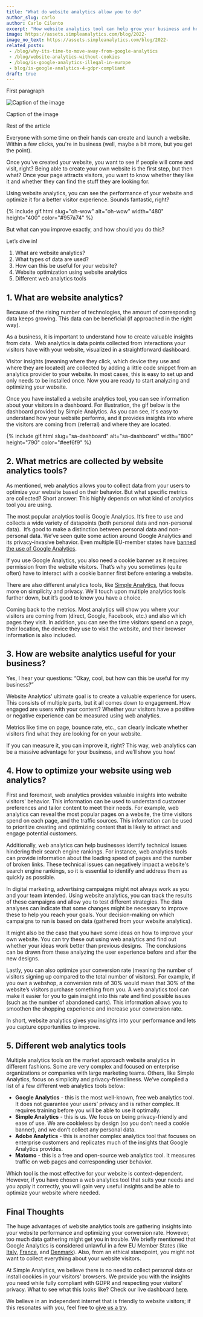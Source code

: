 ```yaml
---
title: "What do website analytics allow you to do"
author_slug: carlo
author: Carlo Cilento
excerpt: "How website analytics tool can help grow your business and how you can approach it"
image: https://assets.simpleanalytics.com/blog/2022-
image_no_text: https://assets.simpleanalytics.com/blog/2022-
related_posts:
 - /blog/why-its-time-to-move-away-from-google-analytics
 - /blog/website-analytics-without-cookies
 - /blog/is-google-analytics-illegal-in-europe
 - blog/is-google-analytics-4-gdpr-compliant
draft: true
---
```


First paragraph

<img src="https://assets.simpleanalytics.com/blog/google-alternatives/google-analytics-dashboard.png" alt="Caption of the image" class="border-radius" />
<p class="caption" markdown="1">
  Caption of the image
</p>

Rest of the article

Everyone with some time on their hands can create and launch a website. Within a few clicks, you're in business (well, maybe a bit more, but you get the point).

Once you’ve created your website, you want to see if people will come and visit, right? Being able to create your own website is the first step, but then what? Once your page attracts visitors, you want to know whether they like it and whether they can find the stuff they are looking for.

Using website analytics, you can see the performance of your website and optimize it for a better visitor experience. Sounds fantastic, right?

{% include gif.html slug="oh-wow" alt="oh-wow" width="480" height="400" color="#957a74" %}

But what can you improve exactly, and how should you do this?

Let’s dive in!

1.  What are website analytics?
2.  What types of data are used?
3.  How can this be useful for your website?
4.  Website optimization using website analytics
5.  Different web analytics tools

## 1. What are website analytics?

Because of the rising number of technologies, the amount of corresponding data keeps growing. This data can be beneficial (if approached in the right way).

As a business, it is important to understand how to create valuable insights from data.  Web analytics is data points collected from interactions your visitors have with your website, visualized in a straightforward dashboard.

Visitor insights (meaning where they click, which device they use and where they are located) are collected by adding a little code snippet from an analytics provider to your website. In most cases, this is easy to set up and only needs to be installed once. Now you are ready to start analyzing and optimizing your website.

Once you have installed a website analytics tool, you can see information about your visitors in a dashboard. For illustration, the gif below is the dashboard provided by Simple Analytics. As you can see, it's easy to understand how your website performs, and it provides insights into where the visitors are coming from (referral) and where they are located.

{% include gif.html slug="sa-dashboard" alt="sa-dashboard" width="800" height="790" color="#eef6f9" %}

## 2. What metrics are collected by website analytics tools?

As mentioned, web analytics allows you to collect data from your users to optimize your website based on their behavior. But what specific metrics are collected? Short answer: This highly depends on what kind of analytics tool you are using.

The most popular analytics tool is Google Analytics. It’s free to use and collects a wide variety of datapoints (both personal data and non-personal data).  It’s good to make a distinction between personal data and non-personal data. We’ve seen quite some action around Google Analytics and its privacy-invasive behavior. Even multiple EU-member states have [banned the use of Google Analytics](https://www.simpleanalytics.com/blog/the-complete-overview-from-101-noyb-complaints-to-banning-google-analytics).

If you use Google Analytics, you also need a cookie banner as it requires permission from the website visitors. That’s why you sometimes (quite often) have to interact with a cookie banner first before entering a website.

There are also different analytics tools, like [Simple Analytics](https://www.simpleanalytics.com/), that focus more on simplicity and privacy. We’ll touch upon multiple analytics tools further down, but it’s good to know you have a choice.

Coming back to the metrics. Most analytics will show you where your visitors are coming from (direct, Google, Facebook, etc.) and also which pages they visit. In addition, you can see the time visitors spend on a page, their location, the device they use to visit the website, and their browser information is also included.

## 3. How are website analytics useful for your business?

Yes, I hear your questions: “Okay, cool, but how can this be useful for my business?”

Website Analytics’ ultimate goal is to create a valuable experience for users. This consists of multiple parts, but it all comes down to engagement. How engaged are users with your content? Whether your visitors have a positive or negative experience can be measured using web analytics.

Metrics like time on page, bounce rate, etc., can clearly indicate whether visitors find what they are looking for on your website.

If you can measure it, you can improve it, right? This way, web analytics can be a massive advantage for your business, and we’ll show you how!

## 4. How to optimize your website using web analytics?

First and foremost, web analytics provides valuable insights into website visitors' behavior. This information can be used to understand customer preferences and tailor content to meet their needs. For example, web analytics can reveal the most popular pages on a website, the time visitors spend on each page, and the traffic sources. This information can be used to prioritize creating and optimizing content that is likely to attract and engage potential customers.

Additionally, web analytics can help businesses identify technical issues hindering their search engine rankings. For instance, web analytics tools can provide information about the loading speed of pages and the number of broken links. These technical issues can negatively impact a website's search engine rankings, so it is essential to identify and address them as quickly as possible.

In digital marketing, advertising campaigns might not always work as you and your team intended. Using website analytics, you can track the results of these campaigns and allow you to test different strategies. The data analyses can indicate that some changes might be necessary to improve these to help you reach your goals. Your decision-making on which campaigns to run is based on data (gathered from your website analytics).

It might also be the case that you have some ideas on how to improve your own website. You can try these out using web analytics and find out whether your ideas work better than previous designs.  The conclusions can be drawn from these analyzing the user experience before and after the new designs.

Lastly, you can also optimize your conversion rate (meaning the number of visitors signing up compared to the total number of visitors). For example, if you own a webshop, a conversion rate of 30% would mean that 30% of the website’s visitors purchase something from you. A web analytics tool can make it easier for you to gain insight into this rate and find possible issues (such as the number of abandoned carts). This information allows you to smoothen the shopping experience and increase your conversion rate.

In short, website analytics gives you insights into your performance and lets you capture opportunities to improve.

## 5. Different web analytics tools

Multiple analytics tools on the market approach website analytics in different fashions. Some are very complex and focused on enterprise organizations or companies with large marketing teams. Others, like Simple Analytics, focus on simplicity and privacy-friendliness. We’ve compiled a list of a few different web analytics tools below:

-   **Google Analytics** - this is the most well-known, free web analytics tool. It does not guarantee your users’ privacy and is rather complex. It requires training before you will be able to use it optimally.
-   **Simple Analytics** - this is us. We focus on being privacy-friendly and ease of use. We are cookieless by design (so you don’t need a cookie banner), and we don’t collect any personal data.
-   **Adobe Analytics** - this is another complex analytics tool that focuses on enterprise customers and replicates much of the insights that Google Analytics provides.
-   **Matomo** - this is a free and open-source web analytics tool. It measures traffic on web pages and corresponding user behavior.

Which tool is the most effective for your website is context-dependent. However, if you have chosen a web analytics tool that suits your needs and you apply it correctly, you will gain very useful insights and be able to optimize your website where needed.

## Final Thoughts

The huge advantages of website analytics tools are gathering insights into your website performance and optimizing your conversion rate. However, too much data gathering might get you in trouble. We briefly mentioned that Google Analytics is considered unlawful in a few EU Member States (like [Italy](https://www.simpleanalytics.com/blog/italy-declares-google-analytics-illegal), [France](https://www.simpleanalytics.com/blog/france-rules-google-analytics-to-be-in-conflict-with-gdpr-ruling), and [Denmark](https://www.simpleanalytics.com/blog/denmark-declares-google-analytics-unlawful)). Also, from an ethical standpoint, you might not want to collect everything about your website visitors.

At Simple Analytics, we believe there is no need to collect personal data or install cookies in your visitors’ browsers. We provide you with the insights you need while fully compliant with GDPR and respecting your visitors' privacy. What to see what this looks like? Check our live dashboard [here](https://simpleanalytics.com/simpleanalytics.com).

We believe in an independent internet that is friendly to website visitors; if this resonates with you, feel free to [give us a try](https://simpleanalytics.com/welcome).
